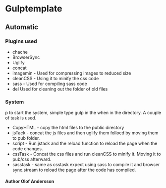 # Gulptemplate

## Automatic

### Plugins used
* chache
* BrowserSync
* Uglify
* concat
* imagemin - Used for compressing images to reduced size
* cleanCSS - Using it to minify the css code
* sass - Used for compiling sass code
* del Used for cleaning out the folder of old files

### System
p to start the system, simple type gulp in the when in the directory.
A couple of task is used.
* CopyHTML - copy the html files to the public directory
* jsTack - concat the js files and then uglify them folloed by moving them to pub folder.
* script - Run jstack and the reload function to reload the page when the code changes.
* cssTask - Concat the css files and run cleanCSS to minify it. Moving it to pub/css afterward.
* sasstask - same as csstask expect using sass to compile it and browser sync.stream to reload the page after the code has compiled.


#### Author Olof Andersson
